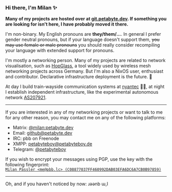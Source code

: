 ### Hi there, I'm Milan ✨

**Many of my projects are hosted over at [git.petabyte.dev](https://git.petabyte.dev/petabyteboy/). If something you are looking for isn't here, I have probably moved it there.**

I'm non-binary. My English pronouns are **they/them/...**. In general I prefer gender neutral pronouns, but if your language doesn't support them, <strike>you may use female or male pronouns</strike> you should really consider recompiling your language with extended support for pronouns.

I'm mostly a networking person. Many of my projects are related to network visualisation, such as [HopGlass](https://github.com/hopglass/), a tool widely used by wireless mesh networking projects across Germany. But I'm also a NixOS user, enthusiast and contributor. Declarative infrastructure deployment is the future. 🚀

At day I build train-wayside communication systems at [nyantec](https://nyantec.com/) 🚈💨, at night I establish independent infrastructure, like the experimental autonomous network [AS207921](https://bgpview.io/asn/207921).

---

If you are interested in any of my networking projects or want to talk to me for any other reason, you may contact me on any of the following platforms:
- Matrix: [@milan:petabyte.dev](https://matrix.to/#/@milan:petabyte.dev)
- Email: [github@petabyte.dev](mailto:github@pbb.lc)
- IRC: pbb on Freenode
- XMPP: [petabyteboy@petabyteboy.de](xmpp:petabyteboy@petabyteboy.de)
- Telegram: [@petabyteboy](https://t.me/petabyteboy)

If you wish to encrypt your messages using PGP, use the key with the following fingerprint: <br>[`Milan Pässler <me@pbb.lc> (C08877037FF460992DAB03EFA6DC6A7CB0B97859)`](https://keys.openpgp.org/vks/v1/by-fingerprint/C08877037FF460992DAB03EFA6DC6A7CB0B97859)

---

Oh, and if you haven't noticed by now: ɹǝǝnb ɯ,I

<!--
**petabyteboy/petabyteboy** is a ✨ _special_ ✨ repository because its `README.md` (this file) appears on your GitHub profile.

Here are some ideas to get you started:

- 🔭 I’m currently working on ...
- 🌱 I’m currently learning ...
- 👯 I’m looking to collaborate on ...
- 🤔 I’m looking for help with ...
- 💬 Ask me about ...
- 📫 How to reach me: ...
- 😄 Pronouns: ...
- ⚡ Fun fact: ...
-->
